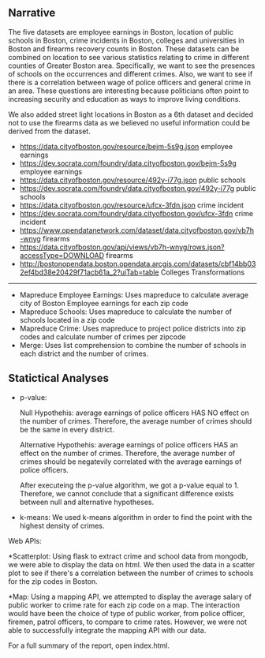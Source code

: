 Narrative
---------

The five datasets are employee earnings in Boston, location of public schools in Boston, crime incidents in Boston, colleges and universities in Boston and firearms recovery counts in Boston. These datasets can be combined on location to see various statistics relating to crime in different counties of Greater Boston area. Specifically, we want to see the presences of schools on the occurrences and different crimes. Also, we want to see if there is a correlation between wage of police officers and general crime in an area. These questions are interesting because politicians often point to increasing security and education as ways to improve living conditions.

We also added street light locations in Boston as a 6th dataset and decided not to use the firearms data as we believed no useful information could be derived from the dataset.

* https://data.cityofboston.gov/resource/bejm-5s9g.json employee earnings
 * https://dev.socrata.com/foundry/data.cityofboston.gov/bejm-5s9g employee earnings
* https://data.cityofboston.gov/resource/492y-i77g.json public schools
 * https://dev.socrata.com/foundry/data.cityofboston.gov/492y-i77g public schools
* https://data.cityofboston.gov/resource/ufcx-3fdn.json crime incident
 * https://dev.socrata.com/foundry/data.cityofboston.gov/ufcx-3fdn crime incident
* https://www.opendatanetwork.com/dataset/data.cityofboston.gov/vb7h-wnyg firearms
 * https://data.cityofboston.gov/api/views/vb7h-wnyg/rows.json?accessType=DOWNLOAD firearms
* http://bostonopendata.boston.opendata.arcgis.com/datasets/cbf14bb032ef4bd38e20429f71acb61a_2?uiTab=table   Colleges
Transformations
---------

* Mapreduce Employee Earnings: Uses mapreduce to calculate average city of Boston Employee earnings for each zip code
* Mapreduce Schools: Uses mapreduce to calculate the number of schools located in a zip code
* Mapreduce Crime: Uses mapreduce to project police districts into zip codes and calculate number of crimes per zipcode
* Merge: Uses list comprehension to combine the number of schools in each district and the number of crimes.

Statictical Analyses
---------
* p-value:

    Null Hypothehis: average earnings of police officers HAS NO effect on the number of crimes. Therefore, the average           number of crimes should be the same in every district.

    Alternative Hypothehis: average earnings of police officers HAS an effect on the number of crimes. Therefore, the           average number of crimes should be negatevily correlated with the average earnings of police officers.

    After executeing the p-value algorithm, we got a p-value equal to 1. Therefore, we cannot conclude that a significant       difference exists between null and alternative hypotheses. 

* k-means:
    We used k-means algorithm in order to find the point with the highest density of crimes. 

Web APIs:

*Scatterplot: Using flask to extract crime and school data from mongodb, we were able to display the data on html. We then used the data in a scatter plot to see if there's a correlation between the number of crimes to schools for the zip codes in Boston.

*Map:
Using a mapping API, we attempted to display the average salary of public worker to crime rate for each zip code on a map. The interaction would have been the choice of type of public worker, from police officer, firemen, patrol officers, to compare to crime rates. However, we were not able to successfully integrate the mapping API with our data.

For a full summary of the report, open index.html.